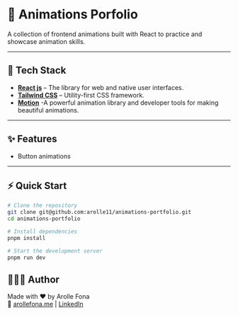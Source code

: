 # 🚀 Animations Porfolio

A collection of frontend animations built with React to practice and showcase animation skills.

---

## 🧰 Tech Stack

- [**React js**](https://react.dev/) – The library for web and native user interfaces.
- [**Tailwind CSS**](https://tailwindcss.com/) – Utility-first CSS framework.
- [**Motion**](https://motion.dev/) -A powerful animation library and developer tools for making beautiful animations.

---

## ✨ Features

- Button animations

---

## ⚡ Quick Start

```bash
# Clone the repository
git clone git@github.com:arolle11/animations-portfolio.git
cd animations-portfolio

# Install dependencies
pnpm install

# Start the development server
pnpm run dev

```

## 👩🏽‍💻 Author

Made with ❤️ by Arolle Fona  
🔗 [arollefona.me](https://arollefona.me) | [LinkedIn](https://www.linkedin.com/in/arolle-fona-300705188)
